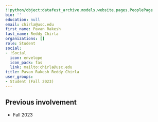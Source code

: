 ```yaml
---
!!python/object:datafest_archive.models.website.pages.PeoplePage
bio: ''
education: null
email: chirla@usc.edu
first_name: Pavan Rakesh
last_name: Reddy Chirla
organizations: []
role: Student
social:
- !Social
  icon: envelope
  icon_pack: fas
  link: mailto:chirla@usc.edu
title: Pavan Rakesh Reddy Chirla
user_groups:
- Student (Fall 2023)
---
```



## Previous involvement

* Fall 2023

